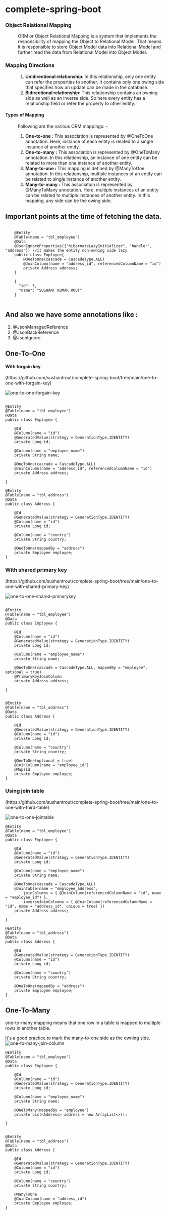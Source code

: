# complete-spring-boot
<dl>
  <dt><h3>Object Relational Mapping</h3></dt>
  <dd>ORM or Object Relational Mapping is a system that implements the responsibility of mapping the Object to Relational Model. That means it is responsible to store Object Model data into Relational Model and further read the data from Relational Model into Object Model.</dd>
  <dt><h3>Mapping Directions</h3></dt>
  <dd>
    <ol>
      <li><b>Unidirectional relationship: </b> In this relationship, only one entity can refer the properties to another. It contains only one owing side that specifies how an update can be made in the database.</li>
      <li><b>Bidirectional relationship: </b>This relationship contains an owning side as well as an inverse side. So here every entity has a relationship field or refer the property to other entity.</li>
    </ol>
  </dd>

  <dt>
    <h4>Types of Mapping</h4>
  </dt>
  <dd>
    Following are the various ORM mappings: -<br>
    <ol>
      <li><b>One-to-one   :</b> This association is represented by @OneToOne annotation. Here, instance of each entity is related to a single instance of another entity.</li>
      <li><b>One-to-many  :</b> This association is represented by @OneToMany annotation. In this relationship, an instance of one entity can be related to more than one instance of another entity.</li>
      <li><b>Many-to-one  :</b> This mapping is defined by @ManyToOne annotation. In this relationship, multiple instances of an entity can be related to single instance of another entity.</li>
      <li><b>Many-to-many :</b> This association is represented by @ManyToMany annotation. Here, multiple instances of an entity can be related to multiple instances of another entity. In this mapping, any side can be the owing side.</li>
    </ol>
  </dd>
</dl>

<h2>
Important points at the time of fetching the data.
</h2>


```

	@Entity
	@Table(name = "tbl_employee")
	@Data
	@JsonIgnoreProperties({"hibernateLazyInitializer", "handler", "address"}) //It makes the entity non-owning side lazy
	public class Employee{
		@OneToOne(cascade = CascadeType.ALL)
		@JoinColumn(name = "address_id", referencedColumnName = "id")
		private Address address;
	}
	
	{
	  "id": 3,
	  "name": "SUSHANT KUMAR ROUT"
	}
	
```

<h2>And also we have some annotations like : </h2>
<ol>
	<li>@JsonManagedReference</li>
	<li>@JsonBackReference</li>
	<li>@JsonIgnore</li>
</ol>

<h2>One-To-One</h2>
<h4>With forgain key</h4> (https://github.com/sushantrout/complete-spring-boot/tree/main/one-to-one-with-forgain-key)

![one-to-one-forgain-key](https://user-images.githubusercontent.com/38247082/185732218-73b1777e-869d-4b20-b8e7-4b0af696b4be.png)

```

@Entity
@Table(name = "tbl_employee")
@Data
public class Employee {

	@Id
	@Column(name = "id")
	@GeneratedValue(strategy = GenerationType.IDENTITY)
	private Long id;

	@Column(name = "employee_name")
	private String name;

	@OneToOne(cascade = CascadeType.ALL)
	@JoinColumn(name = "address_id", referencedColumnName = "id")
	private Address address;

}
```

```
@Entity
@Table(name = "tbl_address")
@Data
public class Address {
	
	@Id
	@GeneratedValue(strategy = GenerationType.IDENTITY)
	@Column(name = "id")
	private Long id;
	
	@Column(name = "country")
	private String country;
	
	@OneToOne(mappedBy = "address")
	private Employee employee;
}
```

<h3>With shared primary key</h3> (https://github.com/sushantrout/complete-spring-boot/tree/main/one-to-one-with-shared-primary-key)

![one-to-one-shared-primarykey](https://user-images.githubusercontent.com/38247082/185732406-803597d7-7fc2-426a-bba0-889d23b0236c.png)


```

@Entity
@Table(name = "tbl_employee")
@Data
public class Employee {

	@Id
	@Column(name = "id")
	@GeneratedValue(strategy = GenerationType.IDENTITY)
	private Long id;

	@Column(name = "employee_name")
	private String name;

	@OneToOne(cascade = CascadeType.ALL, mappedBy = "employee", optional = true)
	@PrimaryKeyJoinColumn
	private Address address;

}
```

```

@Entity
@Table(name = "tbl_address")
@Data
public class Address {
	
	@Id
	@GeneratedValue(strategy = GenerationType.IDENTITY)
	@Column(name = "id")
	private Long id;
	
	@Column(name = "country")
	private String country;
	
	@OneToOne(optional = true)
	@JoinColumn(name = "employee_id")
	@MapsId
	private Employee employee;
}

```

<h3>Using join table</h3> (https://github.com/sushantrout/complete-spring-boot/tree/main/one-to-one-with-third-table)

![one-to-one-jointable](https://user-images.githubusercontent.com/38247082/185731897-36029ed1-b064-41c5-a8bf-72c56b086dc6.png)


```
@Entity
@Table(name = "tbl_employee")
@Data
public class Employee {

	@Id
	@Column(name = "id")
	@GeneratedValue(strategy = GenerationType.IDENTITY)
	private Long id;

	@Column(name = "employee_name")
	private String name;

	@OneToOne(cascade = CascadeType.ALL)
	@JoinTable(name = "employee_address",
		joinColumns = { @JoinColumn(referencedColumnName = "id", name = "employee_id") },
		inverseJoinColumns = { @JoinColumn(referencedColumnName = "id", name = "address_id", unique = true) })
	private Address address;

}
```

```
@Entity
@Table(name = "tbl_address")
@Data
public class Address {
	
	@Id
	@GeneratedValue(strategy = GenerationType.IDENTITY)
	@Column(name = "id")
	private Long id;
	
	@Column(name = "country")
	private String country;
	
	@OneToOne(mappedBy = "address")
	private Employee employee;
}
```
<h2>One-To-Many</h2>

one-to-many mapping means that one row in a table is mapped to multiple rows in another table.

It's a good practice to mark the many-to-one side as the owning side.
![one-to-many-join-column](https://user-images.githubusercontent.com/38247082/185733205-78f137d9-b47e-434a-a368-54fe39faa815.png)

```
@Entity
@Table(name = "tbl_employee")
@Data
public class Employee {

	@Id
	@Column(name = "id")
	@GeneratedValue(strategy = GenerationType.IDENTITY)
	private Long id;

	@Column(name = "employee_name")
	private String name;

	@OneToMany(mappedBy = "employee")
	private List<Address> address = new ArrayList<>();

}

```


```

@Entity
@Table(name = "tbl_address")
@Data
public class Address {
	
	@Id
	@GeneratedValue(strategy = GenerationType.IDENTITY)
	@Column(name = "id")
	private Long id;
	
	@Column(name = "country")
	private String country;
	
	@ManyToOne
	@JoinColumn(name = "address_id")
	private Employee employee;
}


```
